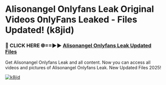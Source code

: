 # Alisonangel Onlyfans Leak Original Videos 0nlyFans Leaked - Files Updated! (k8jid)

<h3>🔴 CLICK HERE 🌐==►► <a href="https://tinyurl.com/x26r9saj" rel="nofollow">Alisonangel Onlyfans Leak Updated Files</a></h3>

Get Alisonangel Onlyfans Leak and all content. Now you can access all videos and pictures of Alisonangel Onlyfans Leak. New Updated Files 2025!

[![k8jid](https://i.imgur.com/LkgZPqh.gif)](https://tinyurl.com/x26r9saj)
